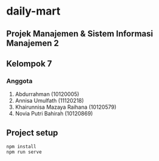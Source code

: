 # daily-mart

## Projek Manajemen & Sistem Informasi Manajemen 2
## Kelompok 7

### Anggota
1. Abdurrahman			           (10120005)
2. Annisa Umulfath	  		     (11120218)
3. Khairunnisa Mazaya Raihana	 (10120579)
4. Novia Putri Bahirah		     (10120869)


## Project setup
```
npm install
npm run serve
```



<!-- ### Customize configuration
See [Configuration Reference](https://cli.vuejs.org/config/). -->
